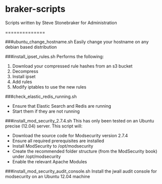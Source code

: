 braker-scripts
==============

Scripts written by Steve Stonebraker for Administration

==============

###ubuntu_change_hostname.sh
Easily change your hostname on any debian based distribution


###install_ipset_rules.sh
Performs the following:

1. Download your compressed rule hashes from an s3 bucket
2. Decompress
3. Install ipset
4. Add rules
5. Modify iptables to use the new rules

###check_elastic_redis_running.sh

* Ensure that Elastic Search and Redis are running
* Start them if they are not running

###install_mod_security_2.7.4.sh
This has only been tested on an Ubuntu precise (12.04) server.  This script will:

* Download the source code for Modsecurity version 2.7.4
* Ensure all required prerequisites are installed
* Install ModSecurity to /opt/modsecurity
* Create the recommended folder structure (from the ModSecurity book) under /opt/modsecurity
* Enable the relevant Apache Modules

     
###install_mod_security_audit_console.sh
Install the jwall audit console for modsecurity on an Ubuntu 12.04 machine
